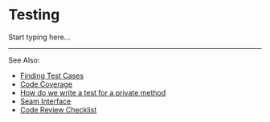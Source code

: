 # Testing

Start typing here...

---
See Also:
- [Finding Test Cases](Finding-Test-Cases.md)
- [Code Coverage](Code-Coverage.md)
- [How do we write a test for a private method](How-do-we-write-a-test-for-a-private-method.md)
- [Seam Interface](Seam-Interface.md)
- [Code Review Checklist](Code-Review-Checklist.md)
